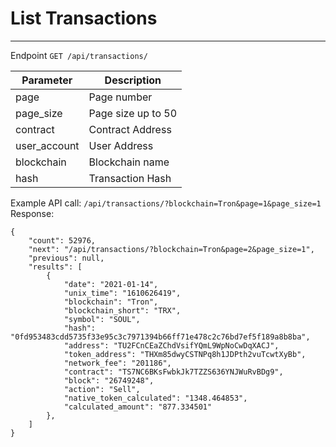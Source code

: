 # List Transactions

<hr>

Endpoint `GET /api/transactions/`

| Parameter     | Description        |  
| -----------   | -----------        |
| page          | Page number        |
| page_size     | Page size up to 50 |
| contract      | Contract Address   |
| user_account  | User Address       |
| blockchain    | Blockchain name    |
| hash          | Transaction Hash   |

Example API call: ```/api/transactions/?blockchain=Tron&page=1&page_size=1``` <br>
Response:

```
{
    "count": 52976,
    "next": "/api/transactions/?blockchain=Tron&page=2&page_size=1",
    "previous": null,
    "results": [
        {
            "date": "2021-01-14",
            "unix_time": "1610626419",
            "blockchain": "Tron",
            "blockchain_short": "TRX",
            "symbol": "SOUL",
            "hash": "0fd953483cdd5735f33e95c3c7971394b66ff71e478c2c76bd7ef5f189a8b8ba",
            "address": "TU2FCnCEaZChdVsifYQmL9WpNoCwDqXACJ",
            "token_address": "THXm85dwyCSTNPq8h1JDPth2vuTcwtXyBb",
            "network_fee": "201186",
            "contract": "TS7NC6BKsFwbkJk7TZZS636YNJWuRvBDg9",
            "block": "26749248",
            "action": "Sell",
            "native_token_calculated": "1348.464853",
            "calculated_amount": "877.334501"
        },
    ]
}
```
